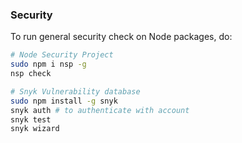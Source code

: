 ### Security
To run general security check on Node packages, do: 
```bash 
# Node Security Project
sudo npm i nsp -g
nsp check

# Snyk Vulnerability database
sudo npm install -g snyk
snyk auth # to authenticate with account
snyk test
snyk wizard
```
